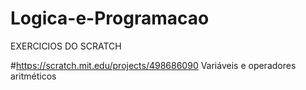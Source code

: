 # Logica-e-Programacao
EXERCICIOS  DO  SCRATCH

#https://scratch.mit.edu/projects/498686090
Variáveis e operadores aritméticos
